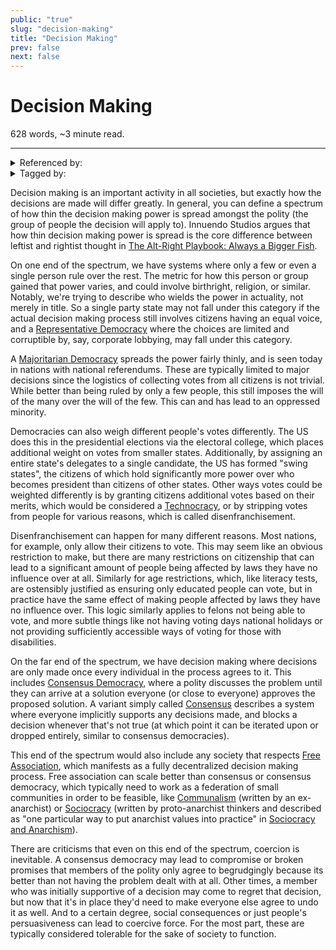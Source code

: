 ```yaml
---
public: "true"
slug: "decision-making"
title: "Decision Making"
prev: false
next: false
---
```

<script setup>
import { data } from '../../git.data.ts';
import { useData } from 'vitepress';
const pageData = useData();
</script>
<h1 class="p-name">Decision Making</h1>
<p>628 words, ~3 minute read. <span v-html="data[`site/${pageData.page.value.relativePath}`]" /></p>
<hr/>

<details><summary>Referenced by:</summary><a href="/garden/free-association/index.md">Free Association</a></details>

<details><summary>Tagged by:</summary><a href="/garden/consensus-democracy/index.md">Consensus Democracy</a><a href="/garden/direct-democracy/index.md">Direct Democracy</a><a href="/garden/representative-democracy/index.md">Representative Democracy</a><a href="/garden/technocracy/index.md">Technocracy</a></details>

Decision making is an important activity in all societies, but exactly how the decisions are made will differ greatly. In general, you can define a spectrum of how thin the decision making power is spread amongst the polity (the group of people the decision will apply to). Innuendo Studios argues that how thin decision making power is spread is the core difference between leftist and rightist thought in  [The Alt-Right Playbook: Always a Bigger Fish](https://www.youtube.com/watch?v=agzNANfNlTs).

On one end of the spectrum, we have systems where only a few or even a single person rule over the rest. The metric for how this person or group gained that power varies, and could involve birthright, religion, or similar. Notably, we're trying to describe who wields the power in actuality, not merely in title. So a single party state may not fall under this category if the actual decision making process still involves citizens having an equal voice, and a [Representative Democracy](/garden/representative-democracy/index.md) where the choices are limited and corruptible by, say, corporate lobbying, may fall under this category.

A [Majoritarian Democracy](/garden/direct-democracy/index.md) spreads the power fairly thinly, and is seen today in nations with national referendums. These are typically limited to major decisions since the logistics of collecting votes from all citizens is not trivial. While better than being ruled by only a few people, this still imposes the will of the many over the will of the few. This can and has lead to an oppressed minority.

Democracies can also weigh different people's votes differently. The US does this in the presidential elections via the electoral college, which places additional weight on votes from smaller states. Additionally, by assigning an entire state's delegates to a single candidate, the US has formed "swing states", the citizens of which hold significantly more power over who becomes president than citizens of other states. Other ways votes could be weighted differently is by granting citizens additional votes based on their merits, which would be considered a [Technocracy](/garden/technocracy/index.md), or by stripping votes from people for various reasons, which is called disenfranchisement.

Disenfranchisement can happen for many different reasons. Most nations, for example, only allow their citizens to vote. This may seem like an obvious restriction to make, but there are many restrictions on citizenship that can lead to a significant amount of people being affected by laws they have no influence over at all. Similarly for age restrictions, which, like literacy tests, are ostensibly justified as ensuring only educated people can vote, but in practice have the same effect of making people affected by laws they have no influence over. This logic similarly applies to felons not being able to vote, and more subtle things like not having voting days national holidays or not providing sufficiently accessible ways of voting for those with disabilities.

On the far end of the spectrum, we have decision making where decisions are only made once every individual in the process agrees to it. This includes [Consensus Democracy](/garden/consensus-democracy/index.md), where a polity discusses the problem until they can arrive at a solution everyone (or close to everyone) approves the proposed solution. A variant simply called [Consensus](https://theanarchistlibrary.org/library/peter-gelderloos-consensus) describes a system where everyone implicitly supports any decisions made, and blocks a decision whenever that's not true (at which point it can be iterated upon or dropped entirely, similar to consensus democracies).

This end of the spectrum would also include any society that respects [Free Association](/garden/free-association/index.md), which manifests as a fully decentralized decision making process. Free association can scale better than consensus or consensus democracy, which typically need to work as a federation of small communities in order to be feasible, like [Communalism](https://theanarchistlibrary.org/library/murray-bookchin-what-is-communalism) (written by an ex-anarchist) or [Sociocracy](https://www.sociocracyforall.org/sociocracy/) (written by proto-anarchist thinkers and described as "one particular way to put anarchist values into practice" in [Sociocracy and Anarchism](https://www.sociocracyforall.org/sociocracy-and-anarchism/)).

There are criticisms that even on this end of the spectrum, coercion is inevitable. A consensus democracy may lead to compromise or broken promises that members of the polity only agree to begrudgingly because its better than not having the problem dealt with at all. Other times, a member who was initially supportive of a decision may come to regret that decision, but now that it's in place they'd need to make everyone else agree to undo it as well. And to a certain degree, social consequences or just people's persuasiveness can lead to coercive force. For the most part, these are typically considered tolerable for the sake of society to function.